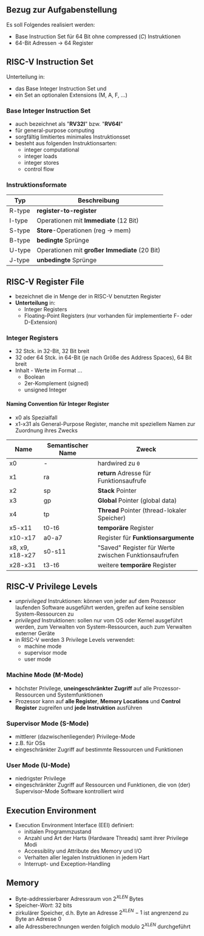 ## Bezug zur Aufgabenstellung
Es soll Folgendes realisiert werden:
- Base Instruction Set für 64 Bit ohne compressed (*C*) Instruktionen
- 64-Bit Adressen -> 64 Register


## RISC-V Instruction Set
Unterteilung in:
- das Base Integer Instruction Set und
- ein Set an optionalen Extensions (M, A, F, ...)

### Base Integer Instruction Set
- auch bezeichnet als "**RV32I**" bzw. "**RV64I**"
- für general-purpose computing
- sorgfältig limitiertes minimales Instruktionsset
- besteht aus folgenden Instruktionsarten:
	- integer computational
	- integer loads
	- integer stores
	- control flow

### Instruktionsformate
| Typ    | Beschreibung                                  |
| ------ | --------------------------------------------- |
| R-type | **register-to-register**                      |
| I-type | Operationen mit **Immediate** (12 Bit)        |
| S-type | **Store**-Operationen (reg -> mem)            |
| B-type | **bedingte** Sprünge                          |
| U-type | Operationen mit **großer Immediate** (20 Bit) |
| J-type | **unbedingte** Sprünge                        |


## RISC-V Register File
- bezeichnet die in Menge der in RISC-V benutzten Register
- **Unterteilung** in:
	- Integer Registers
	- Floating-Point Registers (nur vorhanden für implementierte F- oder D-Extension)

### Integer Registers
- 32 Stck. in 32-Bit, 32 Bit breit
- 32 oder 64 Stck. in 64-Bit (je nach Größe des Address Spaces), 64 Bit breit
- Inhalt - Werte im Format ...
	- Boolean
	- 2er-Komplement (signed)
	- unsigned Integer

#### Naming Convention für Integer Register
- x0 als Spezialfall
- x1-x31 als General-Purpose Register, manche mit speziellem Namen zur Zuordnung ihres Zwecks

| Name            | Semantischer Name | Zweck                                                 |
| --------------- | ----------------- | ----------------------------------------------------- |
| x0              | -                 | hardwired zu `0`                                      |
| x1              | ra                | **return** Adresse für Funktionsaufrufe               |
| x2              | sp                | **Stack** Pointer                                     |
| x3              | gp                | **Global** Pointer (global data)                      |
| x4              | tp                | **Thread** Pointer (thread-lokaler Speicher)          |
| x5-x11          | t0-t6             | **temporäre** Register                                |
| x10-x17         | a0-a7             | Register für **Funktionsargumente**                   |
| x8, x9, x18-x27 | s0-s11            | "Saved" Register für Werte zwischen Funktionsaufrufen |
| x28-x31         | t3-t6             | weitere **temporäre** Register                        |


## RISC-V Privilege Levels
- *unprivileged* Instruktionen: können von jeder auf dem Prozessor laufenden Software ausgeführt werden, greifen auf keine sensiblen System-Ressourcen zu
- *privileged* Instruktionen: sollen nur vom OS oder Kernel ausgeführt werden, zum Verwalten von System-Ressourcen, auch zum Verwalten externer Geräte
- in RISC-V werden 3 Privilege Levels verwendet:
	- machine mode
	- supervisor mode
	- user mode

### Machine Mode (M-Mode)
- höchster Privilege, **uneingeschränkter Zugriff** auf alle Prozessor-Ressourcen und Systemfunktionen
- Prozessor kann auf **alle Register**, **Memory Locations** und **Control Register** zugreifen und **jede Instruktion** ausführen

### Supervisor Mode (S-Mode)
- mittlerer (dazwischenliegender) Privilege-Mode
- z.B. für OSs
- eingeschränkter Zugriff auf bestimmte Ressourcen und Funktionen

### User Mode (U-Mode)
- niedrigster Privilege
- eingeschränkter Zugriff auf Ressourcen und Funktionen, die von (der) Supervisor-Mode Software kontrolliert wird


## Execution Environment
- Execution Environment Interface (EEI) definiert:
	- initialen Programmzustand
	- Anzahl und Art der Harts (Hardware Threads) samt ihrer Privilege Modi
	- Accessiblity und Attribute des Memory und I/O
	- Verhalten aller legalen Instruktionen in jedem Hart
	- Interrupt- und Exception-Handling


## Memory
- Byte-addressierbarer Adressraum von $2^{XLEN}$ Bytes
- Speicher-*Wort*: 32 bits
- zirkulärer Speicher, d.h. Byte an Adresse $2^{XLEN} - 1$ ist angrenzend zu Byte an Adresse 0
- alle Adressberechnungen werden folglich modulo $2^{XLEN}$ durchgeführt

